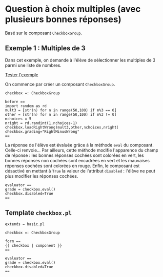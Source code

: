 # Question à choix multiples (avec plusieurs bonnes réponses)

Basé sur le composant `CheckboxGroup`.

## Exemple 1 : Multiples de 3

Dans cet exemple, on demande à l'élève de sélectionner les multiples de 3 parmi une liste de nombres.

[Tester l'exemple](https://pl.u-pem.fr/filebrowser/demo/6926/)

On commence par créer un composant `CheckboxGroup`.

~~~
checkbox =: CheckboxGroup
~~~


~~~
before ==
import random as rd
mult3 = [str(n) for n in range(50,100) if n%3 == 0]
other = [str(n) for n in range(50,100) if n%3 != 0]
nchoices = 5
nright = rd.randint(1,nchoices-1)
checkbox.loadRightWrong(mult3,other,nchoices,nright)
checkbox.grading="RightMinusWrong"
==
~~~



La réponse de l'élève est évaluée grâce à la méthode `eval` du composant. Celle-ci renvoie... Par ailleurs, cette méthode modifie l'apparence du champ de réponse : les bonnes réponses cochées sont colorées en vert, les bonnes réponses non cochées sont encadrées en vert et les mauvaises réponses cochées sont colorées en rouge. Enfin, le composant est désactivé en mettant à `True` la valeur de l'attribut `disabled` : l'élève ne peut plus modifier les réponses cochées.

~~~
evaluator ==
grade = checkbox.eval()
checkbox.disabled=True
==
~~~

## Template `checkbox.pl`

~~~
extends = basic.pl

checkbox =: CheckboxGroup

form ==
{{ checkbox | component }}
==

evaluator ==
grade = checkbox.eval()
checkbox.disabled=True
==
~~~
